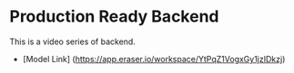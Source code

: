 # Production Ready Backend

This is a video series of backend.

- [Model Link] (https://app.eraser.io/workspace/YtPqZ1VogxGy1jzIDkzj)
